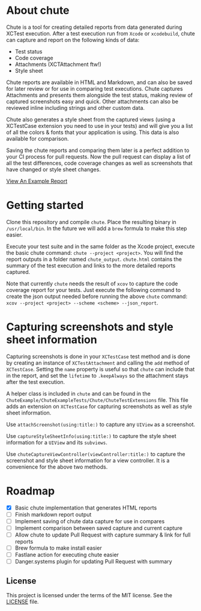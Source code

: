 # About chute
Chute is a tool for creating detailed reports from data generated during XCTest execution. After a test execution run from `Xcode` or `xcodebuild`, chute can capture and report on the following kinds of data:

- Test status
- Code coverage
- Attachments (XCTAttachment ftw!)
- Style sheet

Chute reports are available in HTML and Markdown, and can also be saved for later review or for use in comparing test executions. Chute captures Attachments and presents them alongside the test status, making review of captured screenshots easy and quick. Other attachments can also be reviewed inline including strings and other custom data.

Chute also generates a style sheet from the captured views (using a XCTestCase extension you need to use in your tests) and will give you a list of all the colors & fonts that your application is using. This data is also available for comparison.

Saving the chute reports and comparing them later is a perfect addition to your CI process for pull requests. Now the pull request can display a list of all the test differences, code coverage changes as well as screenshots that have changed or style sheet changes.

[View An Example Report](http://davidahouse.com/chute/sample_report/chute.html)

# Getting started

Clone this repository and compile `chute`. Place the resulting binary in `/usr/local/bin`. In the future we will add a `brew` formula to make this step easier.

Execute your test suite and in the same folder as the Xcode project, execute the basic chute command: `chute --project <project>`. You will find the report outputs in a folder named `chute_output`. `chute.html` contains the summary of the test execution and links to the more detailed reports captured.

Note that currently `chute` needs the result of `xcov` to capture the code coverage report for your tests. Just execute the following command to create the json output needed before running the above `chute` command: `xcov --project <project> --scheme <scheme> --json_report`.

# Capturing screenshots and style sheet information

Capturing screenshots is done in your `XCTestCase` test method and is done by creating an instance of `XCTestAttachment` and calling the `add` method of `XCTestCase`. Setting the `name` property is useful so that `chute` can include that in the report, and set the `lifetime` to `.keepAlways` so the attachment stays after the test execution.

A helper class is included in `chute` and can be found in the `ChuteExample/ChuteExampleTests/Chute/ChuteTestExtensions` file. This file adds an extension on `XCTestCase` for capturing screenshots as well as style sheet information.

Use `attachScreenshot(using:title:)` to capture any `UIView` as a screenshot.

Use `captureStyleSheetInfo(using:title:)` to capture the style sheet information for a `UIView` and its `subviews`.

Use `chuteCaptureViewController(viewController:title:)` to capture the screenshot and style sheet information for a view controller. It is a convenience for the above two methods.

# Roadmap

- [X] Basic chute implementation that generates HTML reports
- [ ] Finish markdown report output
- [ ] Implement saving of chute data capture for use in compares
- [ ] Implement comparison between saved capture and current capture
- [ ] Allow chute to update Pull Request with capture summary & link for full reports
- [ ] Brew formula to make install easier
- [ ] Fastlane action for executing chute easier
- [ ] Danger.systems plugin for updating Pull Request with summary

## License

This project is licensed under the terms of the MIT license. See the [LICENSE](LICENSE) file.
